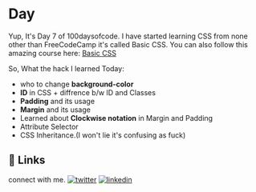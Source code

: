 # Day 

Yup, It's Day 7 of 100daysofcode. I have started learning CSS from none other than FreeCodeCamp it's called Basic CSS. 
You can also follow this amazing course here: [Basic CSS](https://www.freecodecamp.org/learn/responsive-web-design/#basic-css) 

So, What the hack I learned Today:
- who to change **background-color**
- **ID** in CSS + diffrence b/w ID and Classes
- **Padding** and its usage
- **Margin** and its usage 
- Learned about **Clockwise notation** in Margin and Padding
- Attribute Selector
- CSS Inheritance.(I won't lie it's confusing as fuck)

## 🔗 Links

connect with me.
[![twitter](https://img.shields.io/badge/twitter-1DA1F2?style=for-the-badge&logo=twitter&logoColor=white)](https://twitter.com/hackanuj)
[![linkedin](https://img.shields.io/badge/linkedin-0A66C2?style=for-the-badge&logo=linkedin&logoColor=white)](https://www.linkedin.com/in/hackanuj/)


  